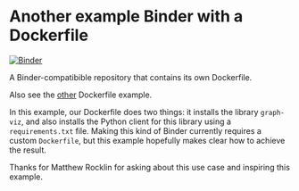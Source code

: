 # Another example Binder with a Dockerfile

[![Binder](http://mybinder.org/badge.svg)](http://mybinder.org/repo/Analect/example-dockerfile-two)

A Binder-compatibible repository that contains its own Dockerfile.

Also see the [other](https://github.com/binder-project/example-dockerfile) Dockerfile example.

In this example, our Dockerfile does two things: it installs the library `graph-viz`, and also installs the Python client for this library using a `requirements.txt` file. Making this kind of Binder currently requires a custom `Dockerfile`, but this example hopefully makes clear how to achieve the result.

Thanks for Matthew Rocklin for asking about this use case and inspiring this example.
